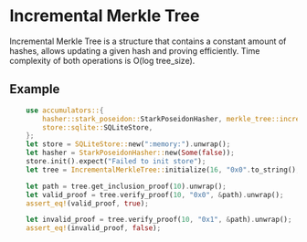 # Incremental Merkle Tree

Incremental Merkle Tree is a structure that contains a constant amount of hashes, allows updating a given hash and proving efficiently. Time complexity of both operations is O(log tree_size).

## Example

```rust
    use accumulators::{
        hasher::stark_poseidon::StarkPoseidonHasher, merkle_tree::incremental::IncrementalMerkleTree,
        store::sqlite::SQLiteStore,
    };
    let store = SQLiteStore::new(":memory:").unwrap();
    let hasher = StarkPoseidonHasher::new(Some(false));
    store.init().expect("Failed to init store");
    let tree = IncrementalMerkleTree::initialize(16, "0x0".to_string(), hasher, store, None);

    let path = tree.get_inclusion_proof(10).unwrap();
    let valid_proof = tree.verify_proof(10, "0x0", &path).unwrap();
    assert_eq!(valid_proof, true);

    let invalid_proof = tree.verify_proof(10, "0x1", &path).unwrap();
    assert_eq!(invalid_proof, false);
```
